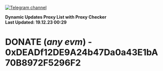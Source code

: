 [![Telegram channel](https://img.shields.io/endpoint?url=https://runkit.io/damiankrawczyk/telegram-badge/branches/master?url=https://t.me/n4z4v0d)](https://t.me/n4z4v0d) 

**Dynamic Updates Proxy List with Proxy Checker**  
**Last Updated: 19.12.23 00:29**

# DONATE (_any evm_) - 0xDEADf12DE9A24b47Da0a43E1bA70B8972F5296F2
